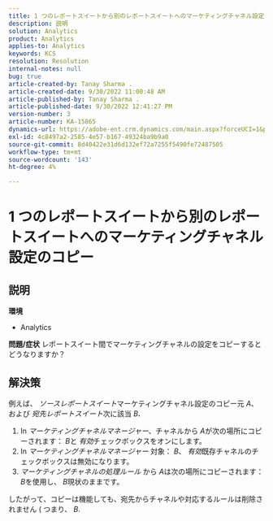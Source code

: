 ```yaml
---
title: 1 つのレポートスイートから別のレポートスイートへのマーケティングチャネル設定のコピー
description: 説明
solution: Analytics
product: Analytics
applies-to: Analytics
keywords: KCS
resolution: Resolution
internal-notes: null
bug: true
article-created-by: Tanay Sharma .
article-created-date: 9/30/2022 11:00:48 AM
article-published-by: Tanay Sharma .
article-published-date: 9/30/2022 12:41:27 PM
version-number: 3
article-number: KA-15865
dynamics-url: https://adobe-ent.crm.dynamics.com/main.aspx?forceUCI=1&pagetype=entityrecord&etn=knowledgearticle&id=1c0d961e-af40-ed11-9db1-0022480868ff
exl-id: 4c8497a2-2585-4e57-b167-49324ba9b9a0
source-git-commit: 8d40422e31d6d132ef72a7255f5490fe72487505
workflow-type: tm+mt
source-wordcount: '143'
ht-degree: 4%

---
```


# 1 つのレポートスイートから別のレポートスイートへのマーケティングチャネル設定のコピー

## 説明

<b>環境</b>
- Analytics



<b>問題/症状</b>
レポートスイート間でマーケティングチャネルの設定をコピーするとどうなりますか？


## 解決策


例えば、 *ソースレポートスイート*&#x200B;マーケティングチャネル設定のコピー元 *A*、および *宛先レポートスイート*&#x200B;次に該当 *B<b>*.</b>

1. In *マーケティングチャネルマネージャー*、チャネルから *A*&#x200B;が次の場所にコピーされます： *B*&#x200B;と *有効*&#x200B;チェックボックスをオンにします。
2. In *マーケティングチャネルマネージャー* 対象： *B*、 *有効*&#x200B;既存チャネルのチェックボックスは無効になります。
3. *マーケティングチャネルの処理ルール* から *A*&#x200B;は次の場所にコピーされます： *B*&#x200B;を使用し、 *B*&#x200B;現状のままです。


したがって、コピーは機能しても、宛先からチャネルや対応するルールは削除されません ( つまり、 *B*.
